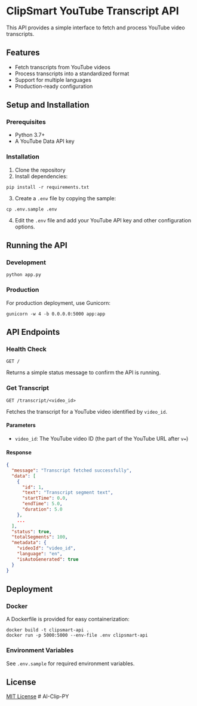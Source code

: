 # ClipSmart YouTube Transcript API

This API provides a simple interface to fetch and process YouTube video transcripts.

## Features

- Fetch transcripts from YouTube videos
- Process transcripts into a standardized format
- Support for multiple languages
- Production-ready configuration

## Setup and Installation

### Prerequisites

- Python 3.7+
- A YouTube Data API key

### Installation

1. Clone the repository
2. Install dependencies:

```
pip install -r requirements.txt
```

3. Create a `.env` file by copying the sample:

```
cp .env.sample .env
```

4. Edit the `.env` file and add your YouTube API key and other configuration options.

## Running the API

### Development

```
python app.py
```

### Production

For production deployment, use Gunicorn:

```
gunicorn -w 4 -b 0.0.0.0:5000 app:app
```

## API Endpoints

### Health Check

```
GET /
```

Returns a simple status message to confirm the API is running.

### Get Transcript

```
GET /transcript/<video_id>
```

Fetches the transcript for a YouTube video identified by `video_id`.

#### Parameters

- `video_id`: The YouTube video ID (the part of the YouTube URL after `v=`)

#### Response

```json
{
  "message": "Transcript fetched successfully",
  "data": [
    {
      "id": 1,
      "text": "Transcript segment text",
      "startTime": 0.0,
      "endTime": 5.0,
      "duration": 5.0
    },
    ...
  ],
  "status": true,
  "totalSegments": 100,
  "metadata": {
    "videoId": "video_id",
    "language": "en",
    "isAutoGenerated": true
  }
}
```

## Deployment

### Docker

A Dockerfile is provided for easy containerization:

```
docker build -t clipsmart-api .
docker run -p 5000:5000 --env-file .env clipsmart-api
```

### Environment Variables

See `.env.sample` for required environment variables.

## License

[MIT License](LICENSE) #   A I - C l i p - P Y  
 